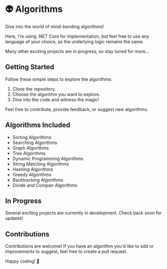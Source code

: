 # 👽 Algorithms
Dive into the world of mind-bending algorithms!

Here, I'm using .NET Core for implementation, but feel free to use any language of your choice, as the underlying logic remains the same.

Many other exciting projects are in progress, so stay tuned for more...

## Getting Started
Follow these simple steps to explore the algorithms:

1. Clone the repository.
2. Choose the algorithm you want to explore.
3. Dive into the code and witness the magic!

Feel free to contribute, provide feedback, or suggest new algorithms.

## Algorithms Included
- Sorting Algorithms
- Searching Algorithms
- Graph Algorithms
- Tree Algorithms
- Dynamic Programming Algorithms
- String Matching Algorithms
- Hashing Algorithms
- Greedy Algorithms
- Backtracking Algorithms
- Divide and Conquer Algorithms

## In Progress
Several exciting projects are currently in development. Check back soon for updates!

## Contributions
Contributions are welcome! If you have an algorithm you'd like to add or improvements to suggest, feel free to create a pull request.

Happy coding! 🚀
